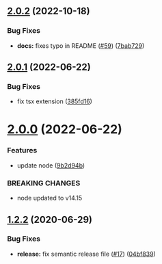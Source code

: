 ## [2.0.2](https://github.com/M-Izadmehr/deadfile/compare/v2.0.1...v2.0.2) (2022-10-18)


### Bug Fixes

* **docs:** fixes typo in README ([#59](https://github.com/M-Izadmehr/deadfile/issues/59)) ([7bab729](https://github.com/M-Izadmehr/deadfile/commit/7bab7293f0daf55c741ec7a832f6ca656736e9fa))

## [2.0.1](https://github.com/M-Izadmehr/deadfile/compare/v2.0.0...v2.0.1) (2022-06-22)


### Bug Fixes

* fix tsx extension ([385fd16](https://github.com/M-Izadmehr/deadfile/commit/385fd1623d3126247b6e115698ea31123b7f7cdb))

# [2.0.0](https://github.com/M-Izadmehr/deadfile/compare/v1.2.2...v2.0.0) (2022-06-22)


### Features

* update node ([9b2d94b](https://github.com/M-Izadmehr/deadfile/commit/9b2d94b653f865660a17dd5ed51147383db6e35a))


### BREAKING CHANGES

* node updated to v14.15

## [1.2.2](https://github.com/M-Izadmehr/deadfile/compare/v1.2.1...v1.2.2) (2020-06-29)


### Bug Fixes

* **release:** fix semantic release file ([#17](https://github.com/M-Izadmehr/deadfile/issues/17)) ([04bf839](https://github.com/M-Izadmehr/deadfile/commit/04bf8392ef23f2c112313ed5f566b5e61d727ab0))
